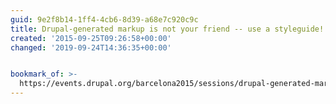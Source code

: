 ```yaml
---
guid: 9e2f8b14-1ff4-4cb6-8d39-a68e7c920c9c
title: Drupal-generated markup is not your friend -- use a styleguide! | DrupalCon
created: '2015-09-25T09:26:58+00:00'
changed: '2019-09-24T14:36:35+00:00'


bookmark_of: >-
  https://events.drupal.org/barcelona2015/sessions/drupal-generated-markup-not-your-friend-use-styleguide
---
```




